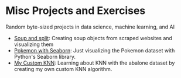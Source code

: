 # Misc Projects and Exercises
Random byte-sized projects in data science, machine learning, and AI

<ul>
  <li><a href='https://nbviewer.jupyter.org/github/alisiina/misc/blob/master/Soup%20and%20Split.ipynb'>Soup and split</a>: Creating soup objects from scraped websites and visualizing them</li>
  <li><a href='https://nbviewer.jupyter.org/github/alisiina/misc/blob/master/Pokemon%20with%20Seaborn.ipynb'>Pokemon with Seaborn</a>: Just visualizing the Pokemon dataset with Python's Seaborn library.</li>
  <li><a href='https://nbviewer.jupyter.org/github/alisiina/misc/blob/master/My%20Custom%20KNN.ipynb'>My Custom KNN</a>: Learning about KNN with the abalone dataset by creating my own custom KNN algorithm.</li>
</ul>
